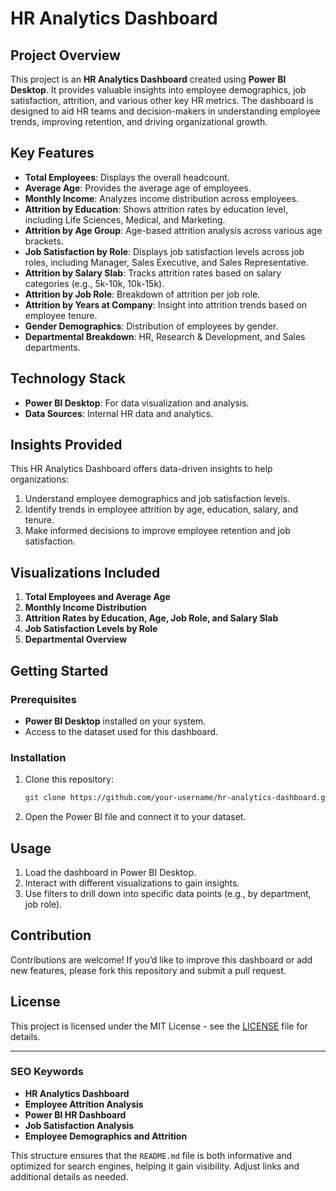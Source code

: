 

# HR Analytics Dashboard


## Project Overview

This project is an **HR Analytics Dashboard** created using **Power BI Desktop**. It provides valuable insights into employee demographics, job satisfaction, attrition, and various other key HR metrics. The dashboard is designed to aid HR teams and decision-makers in understanding employee trends, improving retention, and driving organizational growth.

## Key Features

- **Total Employees**: Displays the overall headcount.
- **Average Age**: Provides the average age of employees.
- **Monthly Income**: Analyzes income distribution across employees.
- **Attrition by Education**: Shows attrition rates by education level, including Life Sciences, Medical, and Marketing.
- **Attrition by Age Group**: Age-based attrition analysis across various age brackets.
- **Job Satisfaction by Role**: Displays job satisfaction levels across job roles, including Manager, Sales Executive, and Sales Representative.
- **Attrition by Salary Slab**: Tracks attrition rates based on salary categories (e.g., 5k-10k, 10k-15k).
- **Attrition by Job Role**: Breakdown of attrition per job role.
- **Attrition by Years at Company**: Insight into attrition trends based on employee tenure.
- **Gender Demographics**: Distribution of employees by gender.
- **Departmental Breakdown**: HR, Research & Development, and Sales departments.

## Technology Stack

- **Power BI Desktop**: For data visualization and analysis.
- **Data Sources**: Internal HR data and analytics.

## Insights Provided

This HR Analytics Dashboard offers data-driven insights to help organizations:
1. Understand employee demographics and job satisfaction levels.
2. Identify trends in employee attrition by age, education, salary, and tenure.
3. Make informed decisions to improve employee retention and job satisfaction.

## Visualizations Included

1. **Total Employees and Average Age**
2. **Monthly Income Distribution**
3. **Attrition Rates by Education, Age, Job Role, and Salary Slab**
4. **Job Satisfaction Levels by Role**
5. **Departmental Overview**

## Getting Started

### Prerequisites

- **Power BI Desktop** installed on your system.
- Access to the dataset used for this dashboard.

### Installation

1. Clone this repository:
   ```bash
   git clone https://github.com/your-username/hr-analytics-dashboard.git
   ```
2. Open the Power BI file and connect it to your dataset.

## Usage

1. Load the dashboard in Power BI Desktop.
2. Interact with different visualizations to gain insights.
3. Use filters to drill down into specific data points (e.g., by department, job role).

## Contribution

Contributions are welcome! If you’d like to improve this dashboard or add new features, please fork this repository and submit a pull request.

## License

This project is licensed under the MIT License - see the [LICENSE](LICENSE) file for details.

---

### SEO Keywords

- **HR Analytics Dashboard**
- **Employee Attrition Analysis**
- **Power BI HR Dashboard**
- **Job Satisfaction Analysis**
- **Employee Demographics and Attrition**

This structure ensures that the `README.md` file is both informative and optimized for search engines, helping it gain visibility. Adjust links and additional details as needed.
